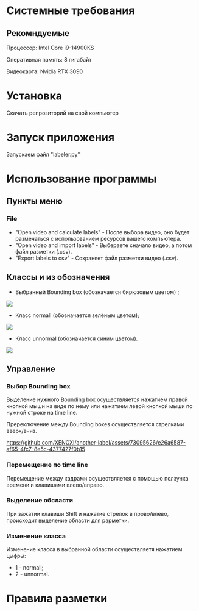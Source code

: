 # Системные требования
## Рекомндуемые 
Процессор: Intel Core i9-14900KS

Оперативная память: 8 гигабайт

Видеокарта: Nvidia RTX 3090

# Установка
Скачать репрозиторий на свой компьютер

#  Запуск приложения
Запускаем файл "labeler.py"

# Использование программы
## Пункты меню 
### File
* "Open video and calculate labels" - После выбора видео, оно будет размечаться с использованием ресурсов вашего компьютера.
* "Open video and import labels" - Выбераете сначало видео, а потом файл разметки (.csv).
* "Export labels to csv" - Сохраняет файл разметки видео (.csv).

## Классы и из обозначения
* Выбранный Bounding box (обозначается бирюзовым цветом) ;

![](https://drive.google.com/uc?id=1qSwyisrEhTmF9S9u16hdy6RmV-6Dveaj)

* Класс normall (обозначается зелёным цветом);

![](https://drive.google.com/uc?id=17Ytgip4Qamx49vSdF9_nSFVkJDkogHQZ)

* Класс unnormal (обозначается синим цветом).

![](https://drive.google.com/uc?id=1UydaRCWEFlg7_mgwOoKrNSwc5vuoWMiQ)

## Управление
### Выбор  Bounding box
Выделение нужного Bounding box осуществляется нажатием правой кнопкой мыши на виде по нему или нажатием левой кнопкой мыши по нужной строке на time line.

Пререключение между Bounding boxes осуществляется стрелками вверх/вниз.



https://github.com/XENOXI/another-label/assets/73095626/e26a6587-af65-4fc7-8e5c-4377427f0b15





### Перемещение по time line
Перемещение между кадрами осуществляется с помощью ползунка времени и клавишами влево/вправо.

### Выделение обсласти
При зажатии клавиши  Shift и нажатие стрелок в прово/влево, происходит выделение области для раpметки.

### Изменение класса
Изменение класса в выбранной области осуществляетя нажатием цыфры:
* 1 - normall;
* 2 - unnormal.

# Правила разметки


